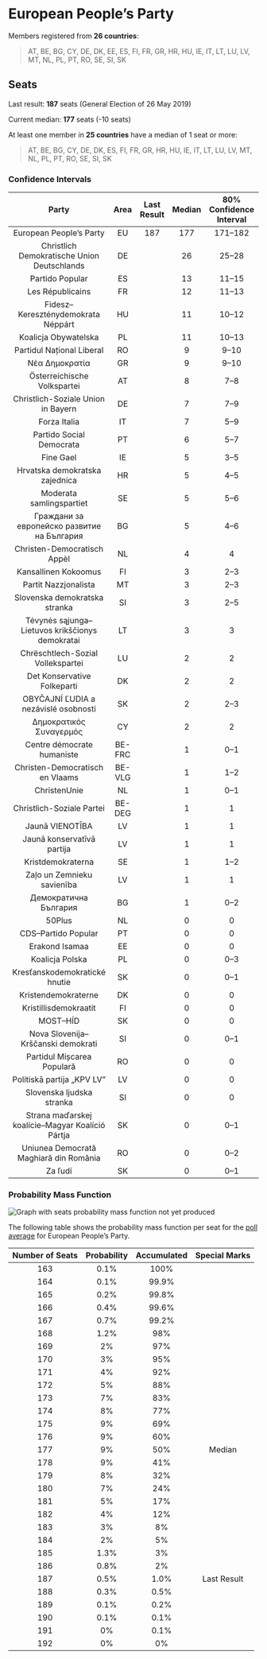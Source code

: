 # European People’s Party

Members registered from **26 countries**:

> AT, BE, BG, CY, DE, DK, EE, ES, FI, FR, GR, HR, HU, IE, IT, LT, LU, LV, MT, NL, PL, PT, RO, SE, SI, SK

## Seats

Last result: **187** seats (General Election of 26 May 2019)

Current median: **177** seats (-10 seats)

At least one member in **25 countries** have a median of 1 seat or more:

> AT, BE, BG, CY, DE, DK, ES, FI, FR, GR, HR, HU, IE, IT, LT, LU, LV, MT, NL, PL, PT, RO, SE, SI, SK

### Confidence Intervals

| Party | Area | Last Result | Median | 80% Confidence Interval | 90% Confidence Interval | 95% Confidence Interval | 99% Confidence Interval |
|:-----:|:----:|:-----------:|:------:|:-----------------------:|:-----------------------:|:-----------------------:|:-----------------------:|
| European People’s Party | EU | 187 | 177 | 171–182 | 170–184 | 168–185 | 166–187 |
| Christlich Demokratische Union Deutschlands | DE | | 26 | 25–28 | 24–29 | 23–29 | 22–31 |
| Partido Popular | ES | | 13 | 11–15 | 11–15 | 10–15 | 9–16 |
| Les Républicains | FR | | 12 | 11–13 | 10–14 | 10–14 | 10–14 |
| Fidesz–Kereszténydemokrata Néppárt | HU | | 11 | 10–12 | 10–12 | 10–13 | 10–13 |
| Koalicja Obywatelska | PL | | 11 | 10–13 | 9–14 | 9–14 | 8–15 |
| Partidul Național Liberal | RO | | 9 | 9–10 | 9–10 | 8–11 | 8–11 |
| Νέα Δημοκρατία | GR | | 9 | 9–10 | 9–10 | 9–10 | 8–11 |
| Österreichische Volkspartei | AT | | 8 | 7–8 | 7–9 | 7–9 | 6–9 |
| Christlich-Soziale Union in Bayern | DE | | 7 | 7–9 | 7–9 | 6–9 | 6–9 |
| Forza Italia | IT | | 7 | 5–9 | 5–9 | 5–10 | 4–11 |
| Partido Social Democrata | PT | | 6 | 5–7 | 5–7 | 5–7 | 5–7 |
| Fine Gael | IE | | 5 | 3–5 | 3–5 | 3–5 | 3–5 |
| Hrvatska demokratska zajednica | HR | | 5 | 4–5 | 4–5 | 4–5 | 4–5 |
| Moderata samlingspartiet | SE | | 5 | 5–6 | 4–6 | 4–6 | 4–6 |
| Граждани за европейско развитие на България | BG | | 5 | 4–6 | 4–6 | 4–6 | 4–6 |
| Christen-Democratisch Appèl | NL | | 4 | 4 | 4–5 | 4–5 | 4–5 |
| Kansallinen Kokoomus | FI | | 3 | 2–3 | 2–3 | 2–3 | 2–3 |
| Partit Nazzjonalista | MT | | 3 | 2–3 | 2–3 | 2–3 | 2–3 |
| Slovenska demokratska stranka | SI | | 3 | 2–5 | 2–5 | 2–5 | 2–5 |
| Tėvynės sąjunga–Lietuvos krikščionys demokratai | LT | | 3 | 3 | 3 | 2–3 | 2–4 |
| Chrëschtlech-Sozial Vollekspartei | LU | | 2 | 2 | 2 | 2 | 2–3 |
| Det Konservative Folkeparti | DK | | 2 | 2 | 2 | 2 | 2–3 |
| OBYČAJNÍ ĽUDIA a nezávislé osobnosti | SK | | 2 | 2–3 | 1–3 | 1–3 | 1–3 |
| Δημοκρατικός Συναγερμός | CY | | 2 | 2 | 2 | 2 | 2 |
| Centre démocrate humaniste | BE-FRC | | 1 | 0–1 | 0–1 | 0–1 | 0–1 |
| Christen-Democratisch en Vlaams | BE-VLG | | 1 | 1–2 | 1–2 | 1–2 | 1–2 |
| ChristenUnie | NL | | 1 | 0–1 | 0–1 | 0–1 | 0–1 |
| Christlich-Soziale Partei | BE-DEG | | 1 | 1 | 1 | 1 | 1 |
| Jaunā VIENOTĪBA | LV | | 1 | 1 | 1 | 1 | 0–1 |
| Jaunā konservatīvā partija | LV | | 1 | 1 | 1 | 1 | 1 |
| Kristdemokraterna | SE | | 1 | 1–2 | 1–2 | 0–2 | 0–2 |
| Zaļo un Zemnieku savienība | LV | | 1 | 1 | 1 | 1 | 1 |
| Демократична България | BG | | 1 | 0–2 | 0–2 | 0–2 | 0–3 |
| 50Plus | NL | | 0 | 0 | 0 | 0 | 0 |
| CDS–Partido Popular | PT | | 0 | 0 | 0 | 0 | 0–1 |
| Erakond Isamaa | EE | | 0 | 0 | 0 | 0 | 0 |
| Koalicja Polska | PL | | 0 | 0–3 | 0–3 | 0–3 | 0–4 |
| Kresťanskodemokratické hnutie | SK | | 0 | 0–1 | 0–1 | 0–1 | 0–1 |
| Kristendemokraterne | DK | | 0 | 0 | 0 | 0 | 0 |
| Kristillisdemokraatit | FI | | 0 | 0 | 0 | 0 | 0 |
| MOST–HÍD | SK | | 0 | 0 | 0 | 0 | 0 |
| Nova Slovenija–Krščanski demokrati | SI | | 0 | 0–1 | 0–1 | 0–1 | 0–1 |
| Partidul Mișcarea Populară | RO | | 0 | 0 | 0 | 0 | 0 |
| Politiskā partija „KPV LV” | LV | | 0 | 0 | 0 | 0 | 0 |
| Slovenska ljudska stranka | SI | | 0 | 0 | 0 | 0 | 0 |
| Strana maďarskej koalície–Magyar Koalíció Pártja | SK | | 0 | 0–1 | 0–1 | 0–1 | 0–1 |
| Uniunea Democrată Maghiară din România | RO | | 0 | 0–2 | 0–2 | 0–2 | 0–2 |
| Za ľudí | SK | | 0 | 0–1 | 0–1 | 0–1 | 0–1 |

### Probability Mass Function

![Graph with seats probability mass function not yet produced](average-2021-02-28-seats-pmf-europeanpeople’sparty.png "Seats Probability Mass Function")

The following table shows the probability mass function per seat for the [poll average](average-2021-02-28.html) for European People’s Party.

| Number of Seats | Probability | Accumulated | Special Marks |
|:---------------:|:-----------:|:-----------:|:-------------:|
| 163 | 0.1% | 100% |  |
| 164 | 0.1% | 99.9% |  |
| 165 | 0.2% | 99.8% |  |
| 166 | 0.4% | 99.6% |  |
| 167 | 0.7% | 99.2% |  |
| 168 | 1.2% | 98% |  |
| 169 | 2% | 97% |  |
| 170 | 3% | 95% |  |
| 171 | 4% | 92% |  |
| 172 | 5% | 88% |  |
| 173 | 7% | 83% |  |
| 174 | 8% | 77% |  |
| 175 | 9% | 69% |  |
| 176 | 9% | 60% |  |
| 177 | 9% | 50% | Median |
| 178 | 9% | 41% |  |
| 179 | 8% | 32% |  |
| 180 | 7% | 24% |  |
| 181 | 5% | 17% |  |
| 182 | 4% | 12% |  |
| 183 | 3% | 8% |  |
| 184 | 2% | 5% |  |
| 185 | 1.3% | 3% |  |
| 186 | 0.8% | 2% |  |
| 187 | 0.5% | 1.0% | Last Result |
| 188 | 0.3% | 0.5% |  |
| 189 | 0.1% | 0.2% |  |
| 190 | 0.1% | 0.1% |  |
| 191 | 0% | 0.1% |  |
| 192 | 0% | 0% |  |


